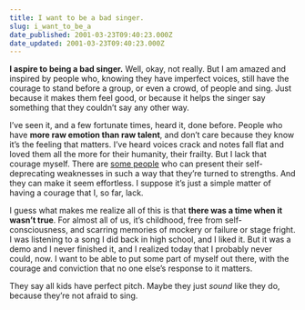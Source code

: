 ```yaml
---
title: I want to be a bad singer.
slug: i_want_to_be_a
date_published: 2001-03-23T09:40:23.000Z
date_updated: 2001-03-23T09:40:23.000Z
---
```


**I aspire to being a bad singer.** Well, okay, not really. But I am amazed and inspired by people who, knowing they have imperfect voices, still have the courage to stand before a group, or even a crowd, of people and sing. Just because it makes them feel good, or because it helps the singer say something that they couldn’t say any other way.

I’ve seen it, and a few fortunate times, heard it, done before. People who have **more raw emotion than raw talent**, and don’t care because they know it’s the feeling that matters. I’ve heard voices crack and notes fall flat and loved them all the more for their humanity, their frailty. But I lack that courage myself. There are [some people](http://www.eod.com/) who can present their self-deprecating weaknesses in such a way that they’re turned to strengths. And they can make it seem effortless. I suppose it’s just a simple matter of having a courage that I, so far, lack.

I guess what makes me realize all of this is that **there was a time when it wasn’t true**. For almost all of us, it’s childhood, free from self-consciousness, and scarring memories of mockery or failure or stage fright. I was listening to a song I did back in high school, and I liked it. But it was a demo and I never finished it, and I realized today that I probably never could, now. I want to be able to put some part of myself out there, with the courage and conviction that no one else’s response to it matters.

They say all kids have perfect pitch. Maybe they just *sound* like they do, because they’re not afraid to sing.
